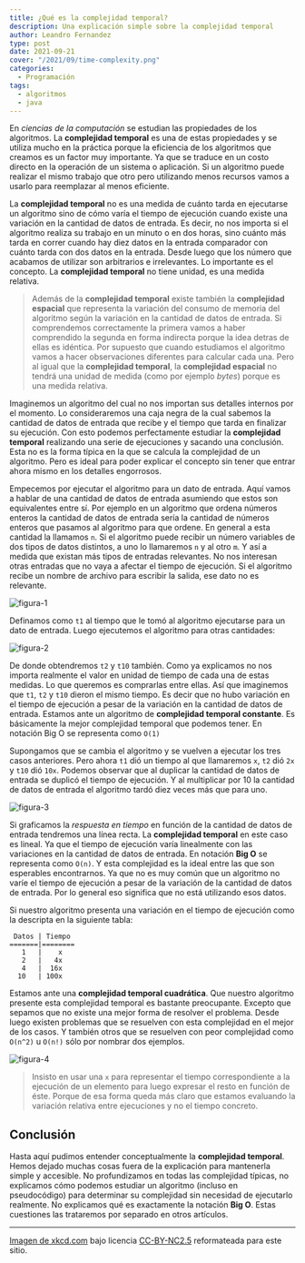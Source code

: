 ```yaml
---
title: ¿Qué es la complejidad temporal?
description: Una explicación simple sobre la complejidad temporal
author: Leandro Fernandez
type: post
date: 2021-09-21
cover: "/2021/09/time-complexity.png"
categories:
  - Programación
tags:
  - algoritmos
  - java
---
```


En _ciencias de la computación_ se estudian las propiedades de los algoritmos. La **complejidad temporal** es una de estas propiedades y se utiliza mucho en la práctica porque la eficiencia de los algoritmos que creamos es un factor muy importante. Ya que se traduce en un costo directo en la operación de un sistema o aplicación. Si un algoritmo puede realizar el mismo trabajo que otro pero utilizando menos recursos vamos a usarlo para reemplazar al menos eficiente.

La **complejidad temporal** no es una medida de cuánto tarda en ejecutarse un algoritmo sino de cómo varía el tiempo de ejecución cuando existe una variación en la cantidad de datos de entrada. Es decir, no nos importa si el algoritmo realiza su trabajo en un minuto o en dos horas, sino cuánto más tarda en correr cuando hay diez datos en la entrada comparador con cuánto tarda con dos datos en la entrada. Desde luego que los número que acabamos de utilizar son arbitrarios e irrelevantes. Lo importante es el concepto. La **complejidad temporal** no tiene unidad, es una medida relativa.

> Además de la **complejidad temporal** existe también la **complejidad espacial** que representa la variación del consumo de memoria del algoritmo según la variación en la cantidad de datos de entrada. Si comprendemos correctamente la primera vamos a haber comprendido la segunda en forma indirecta porque la idea detras de ellas es idéntica. Por supuesto que cuando estudiamos el algoritmo vamos a hacer observaciones diferentes para calcular cada una. Pero al igual que la **complejidad temporal**, la **complejidad espacial** no tendrá una unidad de medida (como por ejemplo _bytes_) porque es una medida relativa.

Imaginemos un algoritmo del cual no nos importan sus detalles internos por el momento. Lo consideraremos una caja negra de la cual sabemos la cantidad de datos de entrada que recibe y el tiempo que tarda en finalizar su ejecución. Con esto podemos perfectamente estudiar la **complejidad temporal** realizando una serie de ejecuciones y sacando una conclusión. Esta no es la forma típica en la que se calcula la complejidad de un algoritmo. Pero es ideal para poder explicar el concepto sin tener que entrar ahora mismo en los detalles engorrosos.

Empecemos por ejecutar el algoritmo para un dato de entrada. Aquí vamos a hablar de una cantidad de datos de entrada asumiendo que estos son equivalentes entre sí. Por ejemplo en un algoritmo que ordena números enteros la cantidad de datos de entrada sería la cantidad de números enteros que pasamos al algoritmo para que ordene. En general a esta cantidad la llamamos `n`. Si el algoritmo puede recibir un número variables de dos tipos de datos distintos, a uno lo llamaremos `n` y al otro `m`. Y así a medida que existan más tipos de entradas relevantes. No nos interesan otras entradas que no vaya a afectar el tiempo de ejecución. Si el algoritmo recibe un nombre de archivo para escribir la salida, ese dato no es relevante.

![figura-1](/2021/09/time-complexity-1.png)

Definamos como `t1` al tiempo que le tomó al algoritmo ejecutarse para un dato de entrada. Luego ejecutemos el algoritmo para otras cantidades:

![figura-2](/2021/09/time-complexity-2.png)

De donde obtendremos `t2` y `t10` también. Como ya explicamos no nos importa realmente el valor en unidad de tiempo de cada una de estas medidas. Lo que queremos es comprarlas entre ellas. Así que imaginemos que `t1`, `t2` y `t10` dieron el mismo tiempo. Es decir que no hubo variación en el tiempo de ejecución a pesar de la variación en la cantidad de datos de entrada. Estamos ante un algoritmo de **complejidad temporal constante**. Es básicamente la mejor complejidad temporal que podemos tener. En notación Big O se representa como `O(1)`

Supongamos que se cambia el algoritmo y se vuelven a ejecutar los tres casos anteriores. Pero ahora `t1` dió un tiempo al que llamaremos `x`, `t2` dió `2x` y `t10` dió `10x`. Podemos observar que al duplicar la cantidad de datos de entrada se duplicó el tiempo de ejecución. Y al multiplicar por 10 la cantidad de datos de entrada el algoritmo tardó diez veces más que para uno.

![figura-3](/2021/09/time-complexity-3.png)

Si graficamos la _respuesta en tiempo_ en función de la cantidad de datos de entrada tendremos una línea recta. La **complejidad temporal** en este caso es lineal. Ya que el tiempo de ejecución varía linealmente con las variaciones en la cantidad de datos de entrada. En notación **Big O** se representa como `O(n)`. Y esta complejidad es la ideal entre las que son esperables encontrarnos. Ya que no es muy común que un algoritmo no varíe el tiempo de ejecución a pesar de la variación de la cantidad de datos de entrada. Por lo general eso significa que no está utilizando esos datos.

Si nuestro algoritmo presenta una variación en el tiempo de ejecución como la descripta en la siguiente tabla:

```
 Datos | Tiempo
=======|========
   1   |    x
   2   |   4x
   4   |  16x
  10   | 100x
```

Estamos ante una **complejidad temporal cuadrática**. Que nuestro algoritmo presente esta complejidad temporal es bastante preocupante. Excepto que sepamos que no existe una mejor forma de resolver el problema. Desde luego existen problemas que se resuelven con esta complejidad en el mejor de los casos. Y también otros que se resuelven con peor complejidad como `O(n^2)` u `O(n!)` sólo por nombrar dos ejemplos.

![figura-4](/2021/09/time-complexity-4.png)

> Insisto en usar una `x` para representar el tiempo correspondiente a la ejecución de un elemento para luego expresar el resto en función de éste. Porque de esa forma queda más claro que estamos evaluando la variación relativa entre ejecuciones y no el tiempo concreto.

## Conclusión

Hasta aquí pudimos entender conceptualmente la **complejidad temporal**. Hemos dejado muchas cosas fuera de la explicación para mantenerla simple y accesible. No profundizamos en todas las complejidad típicas, no explicamos cómo podemos estudiar un algoritmo (incluso en pseudocódigo) para determinar su complejidad sin necesidad de ejecutarlo realmente. No explicamos qué es exactamente la notación **Big O**. Estas cuestiones las trataremos por separado en otros artículos.

---

[Imagen de xkcd.com](https://xkcd.com/1445/) bajo licencia [CC-BY-NC2.5](https://creativecommons.org/licenses/by-nc/2.5/) reformateada para este sitio.

